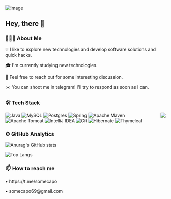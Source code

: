 ![image](https://github.com/somecapo/somecapo/assets/137711790/d581cf80-9d8b-4049-b5a5-8132695e5014)



<h2>Hey, there 👋</h2>


<h3>👨🏻‍💻  About Me</h3>
<p>💡  I like to explore new technologies and develop software solutions and quick hacks.</p>
<p>🎓  I'm currently studying new technologies.</p>
<p>💬  Feel free to reach out for some interesting discussion.</p>
<p>✉️  You can shoot me in telegram! I'll try to respond as soon as I can.</p>


<h3>🛠  Tech Stack</h3>


<img align="right" src="![image](https://github.com/somecapo/somecapo/assets/137711790/b0010f5d-9a91-477d-a85c-919c1cfe6887)
">

![Java](https://img.shields.io/badge/java-%23ED8B00.svg?style=for-the-badge&logo=openjdk&logoColor=white)
![MySQL](https://img.shields.io/badge/mysql-%2300f.svg?style=for-the-badge&logo=mysql&logoColor=white)
![Postgres](https://img.shields.io/badge/postgres-%23316192.svg?style=for-the-badge&logo=postgresql&logoColor=white)
![Spring](https://img.shields.io/badge/spring-%236DB33F.svg?style=for-the-badge&logo=spring&logoColor=white)
![Apache Maven](https://img.shields.io/badge/Apache%20Maven-C71A36?style=for-the-badge&logo=Apache%20Maven&logoColor=white)
![Apache Tomcat](https://img.shields.io/badge/apache%20tomcat-%23F8DC75.svg?style=for-the-badge&logo=apache-tomcat&logoColor=black)
![IntelliJ IDEA](https://img.shields.io/badge/IntelliJIDEA-000000.svg?style=for-the-badge&logo=intellij-idea&logoColor=white)
![Git](https://img.shields.io/badge/git-%23F05033.svg?style=for-the-badge&logo=git&logoColor=white)
![Hibernate](https://img.shields.io/badge/Hibernate-59666C?style=for-the-badge&logo=Hibernate&logoColor=white)
![Thymeleaf](https://img.shields.io/badge/Thymeleaf-%23005C0F.svg?style=for-the-badge&logo=Thymeleaf&logoColor=white)



<h3>⚙️  GitHub Analytics</h3>


![Anurag's GitHub stats](https://github-readme-stats.vercel.app/api?username=somecapo&theme=default&show_icons=true)


![Top Langs](https://github-readme-stats.vercel.app/api/top-langs/?username=somecapo&layout=compact)



<h3>📫 How to reach me</h3>
<p>• https://t.me/somecapo</p>
<p>• somecapo69@gmail.com</p>














